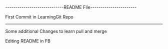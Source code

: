 -----------------------------README File-----------------------

First Commit in LearningGit Repo

----------------------------------------------------------------
Some additional Changes to learn pull and merge

Editing README in FB
